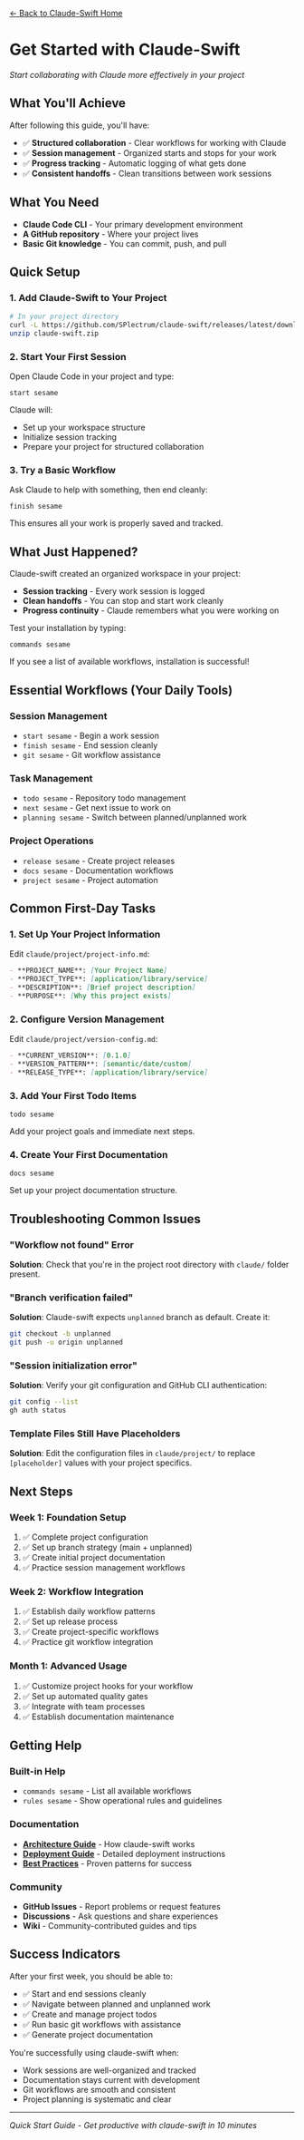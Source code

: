 [← Back to Claude-Swift Home](../../README.md)

# Get Started with Claude-Swift

*Start collaborating with Claude more effectively in your project*

## What You'll Achieve

After following this guide, you'll have:
- ✅ **Structured collaboration** - Clear workflows for working with Claude
- ✅ **Session management** - Organized starts and stops for your work
- ✅ **Progress tracking** - Automatic logging of what gets done
- ✅ **Consistent handoffs** - Clean transitions between work sessions

## What You Need

- **Claude Code CLI** - Your primary development environment
- **A GitHub repository** - Where your project lives
- **Basic Git knowledge** - You can commit, push, and pull

## Quick Setup

### 1. Add Claude-Swift to Your Project
```bash
# In your project directory
curl -L https://github.com/SPlectrum/claude-swift/releases/latest/download/claude-swift-template.zip -o claude-swift.zip
unzip claude-swift.zip
```

### 2. Start Your First Session
Open Claude Code in your project and type:
```
start sesame
```

Claude will:
- Set up your workspace structure
- Initialize session tracking
- Prepare your project for structured collaboration

### 3. Try a Basic Workflow
Ask Claude to help with something, then end cleanly:
```
finish sesame
```

This ensures all your work is properly saved and tracked.

## What Just Happened?

Claude-swift created an organized workspace in your project:
- **Session tracking** - Every work session is logged
- **Clean handoffs** - You can stop and start work cleanly
- **Progress continuity** - Claude remembers what you were working on

Test your installation by typing:
```
commands sesame
```
If you see a list of available workflows, installation is successful!

## Essential Workflows (Your Daily Tools)

### Session Management
- `start sesame` - Begin a work session
- `finish sesame` - End session cleanly
- `git sesame` - Git workflow assistance

### Task Management  
- `todo sesame` - Repository todo management
- `next sesame` - Get next issue to work on
- `planning sesame` - Switch between planned/unplanned work

### Project Operations
- `release sesame` - Create project releases
- `docs sesame` - Documentation workflows
- `project sesame` - Project automation

## Common First-Day Tasks

### 1. Set Up Your Project Information
Edit `claude/project/project-info.md`:
```markdown
- **PROJECT_NAME**: [Your Project Name]
- **PROJECT_TYPE**: [application/library/service]
- **DESCRIPTION**: [Brief project description]
- **PURPOSE**: [Why this project exists]
```

### 2. Configure Version Management
Edit `claude/project/version-config.md`:
```markdown
- **CURRENT_VERSION**: [0.1.0]
- **VERSION_PATTERN**: [semantic/date/custom]
- **RELEASE_TYPE**: [application/library/service]
```

### 3. Add Your First Todo Items
```
todo sesame
```
Add your project goals and immediate next steps.

### 4. Create Your First Documentation
```
docs sesame
```
Set up your project documentation structure.

## Troubleshooting Common Issues

### "Workflow not found" Error
**Solution**: Check that you're in the project root directory with `claude/` folder present.

### "Branch verification failed"  
**Solution**: Claude-swift expects `unplanned` branch as default. Create it:
```bash
git checkout -b unplanned
git push -u origin unplanned
```

### "Session initialization error"
**Solution**: Verify your git configuration and GitHub CLI authentication:
```bash
git config --list
gh auth status
```

### Template Files Still Have Placeholders
**Solution**: Edit the configuration files in `claude/project/` to replace `[placeholder]` values with your project specifics.

## Next Steps

### Week 1: Foundation Setup
1. ✅ Complete project configuration
2. ✅ Set up branch strategy (main + unplanned)
3. ✅ Create initial project documentation
4. ✅ Practice session management workflows

### Week 2: Workflow Integration
1. ✅ Establish daily workflow patterns
2. ✅ Set up release process
3. ✅ Create project-specific workflows
4. ✅ Practice git workflow integration

### Month 1: Advanced Usage
1. ✅ Customize project hooks for your workflow
2. ✅ Set up automated quality gates
3. ✅ Integrate with team processes
4. ✅ Establish documentation maintenance

## Getting Help

### Built-in Help
- `commands sesame` - List all available workflows
- `rules sesame` - Show operational rules and guidelines

### Documentation
- **[Architecture Guide](../architecture/template-system-architecture.md)** - How claude-swift works
- **[Deployment Guide](../deployment/sidecar-deployment-guide.md)** - Detailed deployment instructions
- **[Best Practices](../knowledge/development-best-practices.md)** - Proven patterns for success

### Community
- **GitHub Issues** - Report problems or request features
- **Discussions** - Ask questions and share experiences
- **Wiki** - Community-contributed guides and tips

## Success Indicators

After your first week, you should be able to:
- ✅ Start and end sessions cleanly
- ✅ Navigate between planned and unplanned work
- ✅ Create and manage project todos
- ✅ Run basic git workflows with assistance
- ✅ Generate project documentation

You're successfully using claude-swift when:
- Work sessions are well-organized and tracked
- Documentation stays current with development
- Git workflows are smooth and consistent
- Project planning is systematic and clear

---

*Quick Start Guide - Get productive with claude-swift in 10 minutes*